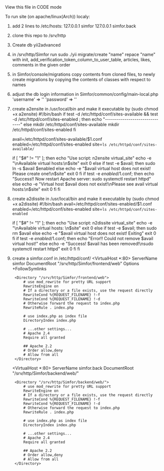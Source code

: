 View this file in CODE mode

To run site (on apache/linux(Arch)) localy:
1) add 2 lines to /etc/hosts:
   127.0.0.1 simfor
   127.0.0.1 simfor.back
2) clone this repo to /srv/http
3) Create db yii2advanced 
4) in /srv/http/Simfor run sudo ./yii migrate/create "name"
   repace "name" with init, add_verification_token_column_to_user_table, articles, likes, comments
   in the given order
5) in Simfor/console/migrations copy contents from cloned files, to newly create migrations
   by copying the contents of classes with respect to names
6) adjust the db login information in Simfor/common/config/main-local.php
   'username' => ''
   'password' => ''
7) create a2ensite in /usr/local/bin and make it executable by (sudo chmod +x a2ensite)
    #!/bin/bash
    if test -d /etc/httpd/conf/sites-available && test -d /etc/httpd/conf/sites-enabled  ; then
    echo "-------------------------------"
    else
    mkdir /etc/httpd/conf/sites-available
    mkdir /etc/httpd/conf/sites-enabled
    fi
     
    avail=/etc/httpd/conf/sites-available/$1.conf
    enabled=/etc/httpd/conf/sites-enabled
    site=`ls /etc/httpd/conf/sites-available/`
     
    if [ "$#" != "1" ]; then
            echo "Use script: n2ensite virtual_site"
            echo -e "\nAvailable virtual hosts:\n$site"
            exit 0
    else
    if test -e $avail; then
    sudo ln -s $avail $enabled
    else
    echo -e "$avail virtual host does not exist! Please create one!\n$site"
    exit 0
    fi
    if test -e $enabled/$1.conf; then
    echo "Success!! Now restart Apache server: sudo systemctl restart httpd"
    else
    echo  -e "Virtual host $avail does not exist!\nPlease see avail virtual hosts:\n$site"
    exit 0
    fi
    fi
8) create a2dissite in /usr/local/bin and make it executable by (sudo chmod +x a2dissite)
    #!/bin/bash
    avail=/etc/httpd/conf/sites-enabled/$1.conf
    enabled=/etc/httpd/conf/sites-enabled
    site=`ls /etc/httpd/conf/sites-enabled`
     
    if [ "$#" != "1" ]; then
            echo "Use script: n2dissite virtual_site"
            echo -e "\nAvailable virtual hosts: \n$site"
            exit 0
    else
    if test -e $avail; then
    sudo rm  $avail
    else
    echo -e "$avail virtual host does not exist! Exiting"
    exit 0
    fi
    if test -e $enabled/$1.conf; then
    echo "Error!! Could not remove $avail virtual host!"
    else
    echo  -e "Success! $avail has been removed!\nsudo systemctl restart httpd"
    exit 0
    fi
    fi
9) create a simfor.conf in /etc/httpd/conf/
    <VirtualHost *:80>
        ServerName simfor
        DocumentRoot "/srv/http/Simfor/frontend/web"
	      Options +FollowSymlinks
        
        <Directory "/srv/http/Simfor/frontend/web">
            # use mod_rewrite for pretty URL support
            RewriteEngine on
            # If a directory or a file exists, use the request directly
            RewriteCond %{REQUEST_FILENAME} !-f
            RewriteCond %{REQUEST_FILENAME} !-d
            # Otherwise forward the request to index.php
            RewriteRule . index.php

            # use index.php as index file
            DirectoryIndex index.php

            # ...other settings...
            # Apache 2.4
            Require all granted
            
            ## Apache 2.2
            # Order allow,deny
            # Allow from all
        </Directory>
    </VirtualHost>
    
    <VirtualHost *:80>
	      ServerName simfor.back
        DocumentRoot "/srv/http/Simfor/backend/web/"
        
        <Directory "/srv/http/Simfor/backend/web/">
            # use mod_rewrite for pretty URL support
            RewriteEngine on
            # If a directory or a file exists, use the request directly
            RewriteCond %{REQUEST_FILENAME} !-f
            RewriteCond %{REQUEST_FILENAME} !-d
            # Otherwise forward the request to index.php
            RewriteRule . index.php

            # use index.php as index file
            DirectoryIndex index.php

            # ...other settings...
            # Apache 2.4
            Require all granted
            
            ## Apache 2.2
            # Order allow,deny
            # Allow from all
        </Directory>
    </VirtualHost>
    






